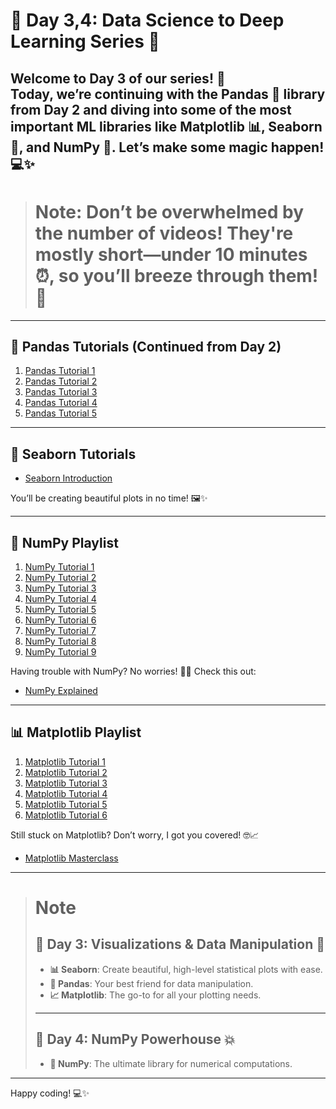 # 🌟 Day 3,4: Data Science to Deep Learning Series 🌟

Welcome to **Day 3** of our series! 🎉  
Today, we’re continuing with the **Pandas** 🐼 library from Day 2 and diving into some of the most important ML libraries like **Matplotlib** 📊, **Seaborn** 🎨, and **NumPy** 🔢. Let’s make some magic happen! 💻✨
---
> # Note: Don’t be overwhelmed by the number of videos! They're mostly short—under 10 minutes ⏰, so you’ll breeze through them! 🚀

---

## 🐼 Pandas Tutorials (Continued from Day 2)
1. [Pandas Tutorial 1](https://youtu.be/F6kmIpWWEdU?si=_QkpqVYU4ZKvcotU)  
2. [Pandas Tutorial 2](https://youtu.be/3k0HbcUGErE?si=FxSHF8EiZzWTGYbo)  
3. [Pandas Tutorial 3](https://youtu.be/EaGbS7eWSs0?si=RY6XrlJp4GopmFw_)  
4. [Pandas Tutorial 4](https://youtu.be/Wb2Tp35dZ-I?si=cstGkYDkFliS7zNo)  
5. [Pandas Tutorial 5](https://youtu.be/WGOEFok1szA?si=D_zsI8C09JSDHmir)

---

## 🎨 Seaborn Tutorials
- [Seaborn Introduction](https://youtu.be/FUzM6Fy1oIw?si=3qa0SnQjl8JrFzGr)  

You’ll be creating beautiful plots in no time! 🖼️✨

---

## 🔢 NumPy Playlist
1. [NumPy Tutorial 1](https://youtu.be/zeGTmpkdXYU?si=3T3zp62CsfRYefj4)  
2. [NumPy Tutorial 2](https://youtu.be/xgoq_DxfLT8?si=BVaNtl170QPJ15wP)  
3. [NumPy Tutorial 3](https://youtu.be/VNy4kicPQwY?si=35dwsPbrJuE9Sh1i)  
4. [NumPy Tutorial 4](https://youtu.be/NjDfPbNGvKg?si=JeLasBwimehm56eE)  
5. [NumPy Tutorial 5](https://youtu.be/rGfuj4GeZF8?si=1q8RVGqPyTVnH6Sc)  
6. [NumPy Tutorial 6](https://youtu.be/z-sb3XmRvic?si=Y6WSQeMXM7T1BonY)  
7. [NumPy Tutorial 7](https://youtu.be/Y0O88YZ6-L4?si=VqO8IHCh5vxl0N7x)  
8. [NumPy Tutorial 8](https://youtu.be/k05D3al5Euk?si=MKwLIRz_9h4u6ZcI)  
9. [NumPy Tutorial 9](https://youtu.be/o19Ew9zlJHU?si=GjTM9QhLrJ1gH_BE)

Having trouble with NumPy? No worries! 🧑‍💻 Check this out:  
- [NumPy Explained](https://youtu.be/qAgyemeRhTw?si=WwQAgBB_QYOBYYfQ)

---

## 📊 Matplotlib Playlist
1. [Matplotlib Tutorial 1](https://youtu.be/qqwf4Vuj8oM?si=5uWHpPjbX-nDgSSx)  
2. [Matplotlib Tutorial 2](https://youtu.be/zl5qPnqps8M?si=yG-k8iCRYxrh8DFo)  
3. [Matplotlib Tutorial 3](https://youtu.be/oETDriX9n1w?si=V_aAE85-ZFLW_RFt)  
4. [Matplotlib Tutorial 4](https://youtu.be/iedmZlFxjfA?si=kj8XkmZ3gmr0eAtf)  
5. [Matplotlib Tutorial 5](https://youtu.be/r75BPh1uk38?si=WagA2_ItIf_tDGFQ)  
6. [Matplotlib Tutorial 6](https://youtu.be/GOuUGWGUT14?si=Xd7pPK81lXRK8AiH)

Still stuck on Matplotlib? Don’t worry, I got you covered! 🤓📈  
- [Matplotlib Masterclass](https://youtu.be/sDgwspj8aBk?si=s-6RgGvQ593tSfF0)

---
> # Note
> ## 📅 Day 3: Visualizations & Data Manipulation 🎨
>- **📊 Seaborn**: Create beautiful, high-level statistical plots with ease.
>- **🧮 Pandas**: Your best friend for data manipulation.
>- **📈 Matplotlib**: The go-to for all your plotting needs.
>
>---
>
>## 📅 Day 4: NumPy Powerhouse 💥
>- **🔢 NumPy**: The ultimate library for numerical computations.
>
>
---


Happy coding! 💻✨

